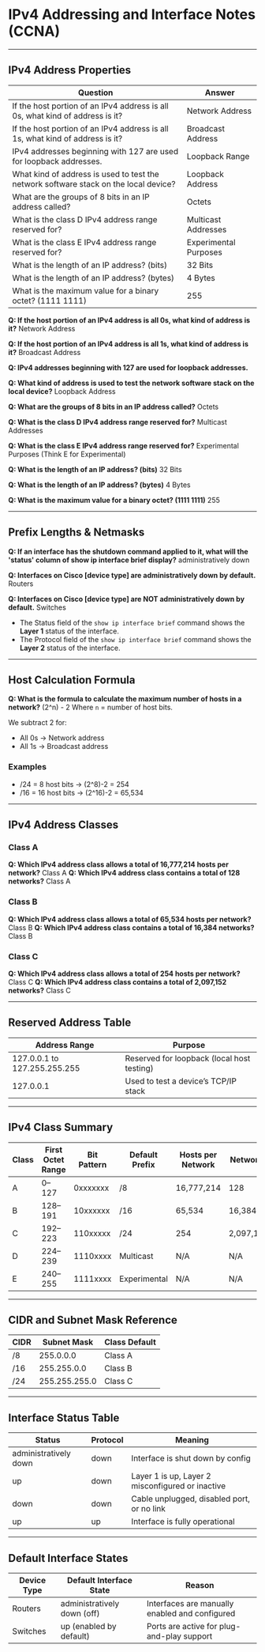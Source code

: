 # IPv4 Addressing and Interface Notes (CCNA)

---

## IPv4 Address Properties

| **Question**                                                                         | **Answer**            |
| ------------------------------------------------------------------------------------ | --------------------- |
| If the host portion of an IPv4 address is all 0s, what kind of address is it?        | Network Address       |
| If the host portion of an IPv4 address is all 1s, what kind of address is it?        | Broadcast Address     |
| IPv4 addresses beginning with 127 are used for loopback addresses.                   | Loopback Range        |
| What kind of address is used to test the network software stack on the local device? | Loopback Address      |
| What are the groups of 8 bits in an IP address called?                               | Octets                |
| What is the class D IPv4 address range reserved for?                                 | Multicast Addresses   |
| What is the class E IPv4 address range reserved for?                                 | Experimental Purposes |
| What is the length of an IP address? (bits)                                          | 32 Bits               |
| What is the length of an IP address? (bytes)                                         | 4 Bytes               |
| What is the maximum value for a binary octet? (1111 1111)                            | 255                   |

**Q: If the host portion of an IPv4 address is all 0s, what kind of address is it?**
Network Address

**Q: If the host portion of an IPv4 address is all 1s, what kind of address is it?**
Broadcast Address

**Q: IPv4 addresses beginning with 127 are used for loopback addresses.**

**Q: What kind of address is used to test the network software stack on the local device?**
Loopback Address

**Q: What are the groups of 8 bits in an IP address called?**
Octets

**Q: What is the class D IPv4 address range reserved for?**
Multicast Addresses

**Q: What is the class E IPv4 address range reserved for?**
Experimental Purposes (Think E for Experimental)

**Q: What is the length of an IP address? (bits)**
32 Bits

**Q: What is the length of an IP address? (bytes)**
4 Bytes

**Q: What is the maximum value for a binary octet? (1111 1111)**
255

---

## Prefix Lengths & Netmasks

**Q: If an interface has the shutdown command applied to it, what will the 'status' column of show ip interface brief display?**
administratively down

**Q: Interfaces on Cisco \[device type] are administratively down by default.**
Routers

**Q: Interfaces on Cisco \[device type] are NOT administratively down by default.**
Switches

* The Status field of the `show ip interface brief` command shows the **Layer 1** status of the interface.
* The Protocol field of the `show ip interface brief` command shows the **Layer 2** status of the interface.

---

## Host Calculation Formula

**Q: What is the formula to calculate the maximum number of hosts in a network?**
(2^n) - 2
Where `n` = number of host bits.

We subtract 2 for:

* All 0s → Network address
* All 1s → Broadcast address

### Examples

* /24 = 8 host bits → (2^8)-2 = 254
* /16 = 16 host bits → (2^16)-2 = 65,534

---

## IPv4 Address Classes

### Class A

**Q: Which IPv4 address class allows a total of 16,777,214 hosts per network?**
Class A
**Q: Which IPv4 address class contains a total of 128 networks?**
Class A

### Class B

**Q: Which IPv4 address class allows a total of 65,534 hosts per network?**
Class B
**Q: Which IPv4 address class contains a total of 16,384 networks?**
Class B

### Class C

**Q: Which IPv4 address class allows a total of 254 hosts per network?**
Class C
**Q: Which IPv4 address class contains a total of 2,097,152 networks?**
Class C

---

## Reserved Address Table

| **Address Range**            | **Purpose**                                |
| ---------------------------- | ------------------------------------------ |
| 127.0.0.1 to 127.255.255.255 | Reserved for loopback (local host testing) |
| 127.0.0.1                    | Used to test a device’s TCP/IP stack       |

---

## IPv4 Class Summary

| **Class** | **First Octet Range** | **Bit Pattern** | **Default Prefix** | **Hosts per Network** | **Networks** |
| --------- | --------------------- | --------------- | ------------------ | --------------------- | ------------ |
| A         | 0–127                 | 0xxxxxxx        | /8                 | 16,777,214            | 128          |
| B         | 128–191               | 10xxxxxx        | /16                | 65,534                | 16,384       |
| C         | 192–223               | 110xxxxx        | /24                | 254                   | 2,097,152    |
| D         | 224–239               | 1110xxxx        | Multicast          | N/A                   | N/A          |
| E         | 240–255               | 1111xxxx        | Experimental       | N/A                   | N/A          |

---

## CIDR and Subnet Mask Reference

| **CIDR** | **Subnet Mask** | **Class Default** |
| -------- | --------------- | ----------------- |
| /8       | 255.0.0.0       | Class A           |
| /16      | 255.255.0.0     | Class B           |
| /24      | 255.255.255.0   | Class C           |

---

## Interface Status Table

| **Status**            | **Protocol** | **Meaning**                                      |
| --------------------- | ------------ | ------------------------------------------------ |
| administratively down | down         | Interface is shut down by config                 |
| up                    | down         | Layer 1 is up, Layer 2 misconfigured or inactive |
| down                  | down         | Cable unplugged, disabled port, or no link       |
| up                    | up           | Interface is fully operational                   |

---

## Default Interface States

| **Device Type** | **Default Interface State** | **Reason**                                     |
| --------------- | --------------------------- | ---------------------------------------------- |
| Routers         | administratively down (off) | Interfaces are manually enabled and configured |
| Switches        | up (enabled by default)     | Ports are active for plug-and-play support     |
